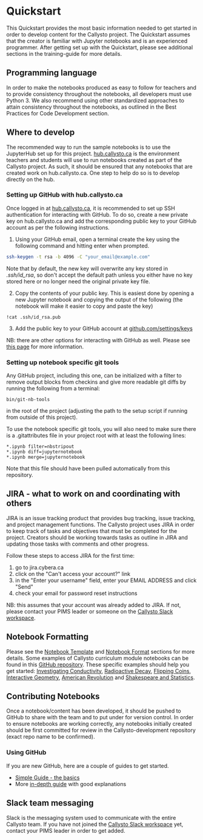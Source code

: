 # Quickstart

This Quickstart provides the most basic information needed to get started in order to develop content for the Callysto project. The Quickstart assumes that the creator is familiar with Jupyter notebooks and is an experienced programmer. After getting set up with the Quickstart, please see additional sections in the training-guide for more details.

## Programming language
In order to make the notebooks produced as easy to follow for teachers and to provide consistency throughout the notebooks, all developers must use Python 3. We also recommend using other standardized approaches to attain consistency throughout the notebooks, as outlined in the Best Practices for Code Development section.

## Where to develop
The recommended way to run the sample notebooks is to use the JupyterHub set up for this project.
[hub.callysto.ca](https://hub.callysto.ca) is the environment teachers and students will use to run notebooks created as part of the Callysto project. As such, it should be ensured that any notebooks that are created work on hub.callysto.ca. One step to help do so is to develop directly on the hub.

### Setting up GitHub with hub.callysto.ca
Once logged in at [hub.callysto.ca](https://hub.callysto.ca), it is recommended to set up SSH authentication for interacting with GitHub. To do so, create a new private key on hub.callysto.ca and add the corresponding public key to your GitHub account as per the following instructions.

1. Using your GitHub email, open a terminal create the key using the following command and hitting enter when prompted.
```bash
ssh-keygen -t rsa -b 4096 -C "your_email@example.com"
```
Note that by default, the new key will overwrite any key stored in *.ssh/id_rsa*, so don't accept the default path unless you either have no key stored here or no longer need the original private key file.

2. Copy the contents of your public key. This is easiest done by opening a new Jupyter notebook and copying the output of the following (the notebook will make it easier to copy and paste the key)
```
!cat .ssh/id_rsa.pub
```
3. Add the public key to your GitHub account at [github.com/settings/keys](https://github.com/settings/keys)  

NB: there are other options for interacting with GitHub as well. Please see [this page](https://developer.github.com/v3/guides/managing-deploy-keys/) for more information.

### Setting up notebook specific git tools
Any GitHub project, including this one, can be initialized with a filter to remove output blocks from checkins and give more readable git diffs by running the following from a terminal:
```
bin/git-nb-tools
```
in the root of the project (adjusting the path to the setup script if running from outside of this project).

To use the notebook specific git tools, you will also need to make sure there is a .gitattributes file in your project root with at least the following lines:

```
*.ipynb filter=nbstripout  
*.ipynb diff=jupyternotebook  
*.ipynb merge=jupyternotebook
```

Note that this file should have been pulled automatically from this repository.

## JIRA - what to work on and coordinating with others
JIRA is an issue tracking product that provides bug tracking, issue tracking, and project management functions. The Callysto project uses JIRA in order to keep track of tasks and objectives that must be completed for the project. Creators should be working towards tasks as outline in JIRA and updating those tasks with comments and other progress.

Follow these steps to access JIRA for the first time:  
1. go to jira.cybera.ca  
2. click on the "Can't access your account?" link  
3. in the "Enter your username" field, enter your EMAIL ADDRESS and click "Send"  
4. check your email for password reset instructions

NB: this assumes that your account was already added to JIRA. If not, please contact your PIMS leader or someone on the [Callysto Slack workspace](https://cancode-collaboration.slack.com).

## Notebook Formatting
Please see the [Notebook Template](notebook_template.md) and [Notebook Format](NotebookFormat.md) sections for more details. Some examples of Callysto curriculum module notebooks can be found in this [GitHub repository](https://github.com/callysto/callysto-sample-notebooks). These specific examples should help you get started: [Investigating Conductivity](https://github.com/callysto/callysto-sample-notebooks/blob/master/notebooks/Science/investigating_conductivity.ipynb), [Radioactive Decay](https://github.com/callysto/callysto-sample-notebooks/blob/master/notebooks/Physics/Nuclear.ipynb), [Flipping Coins](https://github.com/callysto/callysto-sample-notebooks/blob/master/notebooks/Math/FlippingCoins.ipynb), [Interactive Geometry](https://github.com/callysto/callysto-sample-notebooks/blob/master/notebooks/Math/Interactive%20Geometry.ipynb), [American Revolution](https://github.com/callysto/callysto-sample-notebooks/blob/master/notebooks/Social_Sciences/History/American_revolution_with_animated_slider.ipynb) and [Shakespeare and Statistics](https://github.com/callysto/callysto-sample-notebooks/blob/master/notebooks/Social_Sciences/Humanities/Shakespeare_and_Statistics.ipynb).

## Contributing Notebooks
Once a notebook/content has been developed, it should be pushed to GitHub to share with the team and to put under for version control. In order to ensure notebooks are working correctly, any notebooks initially created should be first committed for review in the Callysto-development repository (exact repo name to be confirmed).

### Using GitHub
If you are new GitHub, here are a couple of guides to get started.

* [Simple Guide - the basics](http://rogerdudler.github.io/git-guide/)
* More [in-depth guide](https://www.atlassian.com/git/tutorials/what-is-version-control) with good explanations

## Slack team messaging
Slack is the messaging system used to communicate with the entire Callysto team. If you have not joined the [Callysto Slack workspace](https://cancode-collaboration.slack.com) yet, contact your PIMS leader in order to get added.
